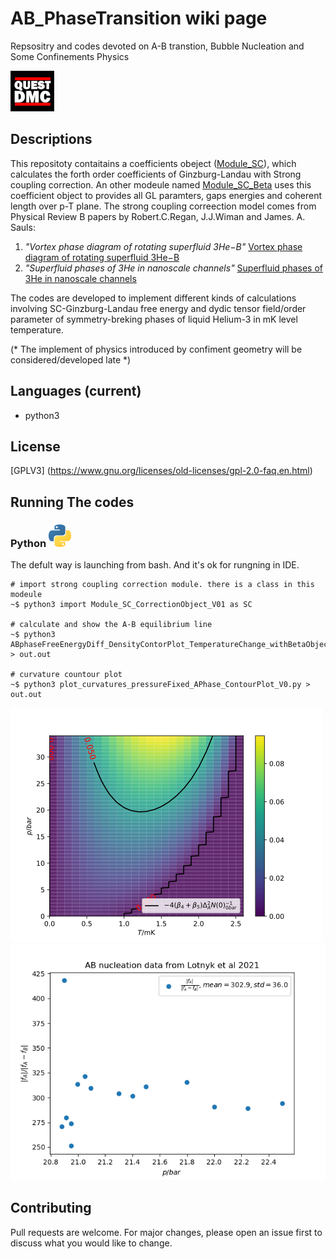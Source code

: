 # AB_PhaseTransition wiki page

Repsositry and codes devoted on A-B transtion, Bubble Nucleation and Some Confinements Physics 

![WP2][QUEST_DMC_WP2]

## Descriptions
This repositoty contaitains a coefficients obeject ([Module_SC](https://github.com/timohyva/AB_PhaseTransition/blob/master/Module_SC_CorrectionObject_V01.py)), which calculates the forth order coefficients of Ginzburg-Landau with Strong coupling correction. An other modeule named [Module_SC_Beta](https://github.com/timohyva/AB_PhaseTransition/blob/master/Module_SC_Beta_V01.py) uses this coefficient object to provides all GL paramters, gaps energies and coherent length over p-T plane.
The strong coupling correection model comes from Physical Review B papers by Robert.C.Regan, J.J.Wiman and James. A. Sauls:
1. *"Vortex phase diagram of rotating superfluid  3He−B"*
    [Vortex phase diagram of rotating superfluid 3He−B](https://journals.aps.org/prb/abstract/10.1103/PhysRevB.101.024517)
2. *"Superfluid phases of 3He in nanoscale channels"* 
    [Superfluid phases of 3He in nanoscale channels](https://journals.aps.org/prb/abstract/10.1103/PhysRevB.92.144515)

The codes are developed to implement different kinds of calculations involving SC-Ginzburg-Landau free energy and dydic tensor field/order parameter of symmetry-breking phases of liquid Helium-3 in mK level temperature. 

(* The implement of physics introduced by confiment geometry will be considered/developed late *)

## Languages (current)
* python3


## License
[GPLV3] (https://www.gnu.org/licenses/old-licenses/gpl-2.0-faq.en.html)

## Running The codes

### Python ![Python](https://github.com/timohyva/AB_PhaseTransition/blob/master/logo_languge11.png)
The defult way is launching from bash. And it's ok for rungning in IDE.
```shell
# import strong coupling correction module. there is a class in this modeule
~$ python3 import Module_SC_CorrectionObject_V01 as SC 

# calculate and show the A-B equilibrium line 
~$ python3 ABphaseFreeEnergyDiff_DensityContorPlot_TemperatureChange_withBetaObject_V3.py > out.out 

# curvature countour plot
~$ python3 plot_curvatures_pressureFixed_APhase_ContourPlot_V0.py > out.out
```
![alt text][plot1]
![Lotynk_Data_Plot][plot2]


## Contributing
Pull requests are welcome. For major changes, please open an issue first to discuss what you would like to change.

[plot1]: https://github.com/timohyva/AB_PhaseTransition/blob/master/Contour_And_Density_Plot_Of_1st_EigenvalueOfCurvatureMatirx.png

[plot2]: https://github.com/timohyva/AB_PhaseTransition/blob/master/Lotynk_Data_Plot_fafab.png 

[QUEST_DMC_WP2]: https://github.com/timohyva/AB_PhaseTransition/blob/master/QUEST_DMC1.png

